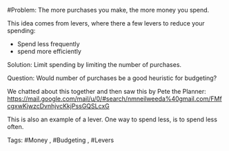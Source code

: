 #Problem: The more purchases you make, the more money you spend. 

This idea comes from levers, where there a few levers to reduce your spending: 

- Spend less frequently
- spend more efficiently

Solution: Limit spending by limiting the number of purchases.

Question: Would number of purchases be a good heuristic for budgeting?

We chatted about this together and then saw this by Pete the Planner: https://mail.google.com/mail/u/0/#search/nmneilweeda%40gmail.com/FMfcgxwKjwzcDvnhjvcKkjPssGQSLcxG

This is also an example of a lever. One way to spend less, is to spend less often. 

Tags: #Money , #Budgeting , #Levers